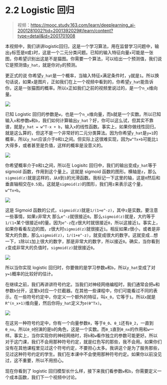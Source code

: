 # 2.2 Logistic 回归

> 视频：<https://mooc.study.163.com/learn/deeplearning_ai-2001281002?tid=2001392029#/learn/content?type=detail&id=2001701008>

本视频中，我们讲讲logistic回归，这是一个学习算法，用在监督学习问题中，输出`y`标签是`0`或`1`时，这是一个二元分类问题。已知的输入特征向量`x`可能是一张图，你希望识别出这是不是猫图。你需要一个算法，可以给出一个预测值，我们说它是预测值`y_hat`，就是你对`y`的预测。

更正式的说 你希望`y_hat`是一个概率，当输入特征`x`满足条件时，`y`就是`1`。所以换句话说，如果`x`是图片，正如我们在上一个视频中看到的，你希望`y_hat`能告诉你，这是一张猫图的概率。所以`x`正如我们之前的视频里说过的，是一个`n_x`维向量。

![](img/2-2-1.jpg)

已知 Logistic 回归的参数是`w`，也是一个`n_x`维向量，而`b`就是一个实数。所以已知输入`x`和参数`w`和`b`，我们如何计算输出`y_hat`？好，你可以这么试，但其实不靠谱，就是`y_hat = w^T·x + b`，输入`x`的线性函数。事实上，如果你做线性回归，就是这么算的，但这不是一个非常好的二元分类算法。因为你希望`y_hat`是`y=1`的概率，所以`y_hat`应该介于`0`和`1`之间。但实际上这很难实现，因为`w^Tx+b`可能比`1`大得多，或者甚至是负值，这样的概率是没意义的。

![](img/2-2-2.jpg)

你希望概率介于`0`和`1`之间，所以在 Logisitc 回归中，我们的输出变成`y_hat`等于 sigmoid 函数，作用到这个量上。这就是 sigmoid 函数的图形。横轴是`z`，那么`sigmoid(z)`就是这样的，从`0`到`1`的光滑函数。我标记一下这里的轴，这是`0`然后和垂直轴相交在`0.5`处。这就是`sigmoid(z)`的图形，我们用`z`来表示这个量，`w^Tx+b`。

![](img/2-2-3.jpg)

这是 Sigmoid 函数的公式，`sigmoid(z)`就是`1/(1+e^-z)`，其中`z`是实数。要注意一些事情，如果`z`非常大 那么`e^-z`就很接近`0`。那么`sigmoid(z)`就是，大约等于`1/(1+`某个很接近`0`的量。因为`e^-z`在`z`很大时就很接近`0`，所以这接近`1`。事实上，如果你看看左边的图，`z`很大时`sigmoid(z)`就很接近`1`。相反如果`z`很小，或者是非常大的负数，那么`sigmoid(z)`，`1/(1+e^-z)`，就变成很大的数字。这就变成...想一下，`1`除以`1`加上很大的数字，那是非常大的数字，所以接近`0`。确实，当你看到`z`变成非常大的负值时，`sigmoid(z)`就很接近`0`。

![](img/2-2-4.jpg)

所以当你实现 logistic 回归时，你要做的是学习参数`w`和`b`，所以`y_hat`变成了对`y=1`概率的比较好的估计。

在继续之前，我们再讲讲符号约定。当我们对神经网络编程时，我们通常会把`w`和参数`b`分开，这里`b`对应一个拦截器。在其他一些课程中，你们可能看过不同的表示。在一些符号约定中，你定义一个额外的特征，叫`x_0`，它等于`1`。所以`x`就是`R^(n_x+1)`维向量，然后你将`y_hat`定义为`σ(θ^Tx)`。

![](img/2-2-5.jpg)

在这另一种符号约定中，你有一个向量参数`θ`，等于`θ_0`、`θ_1`还有`θ_2`，一直到`θ_nx`。所以`θ_0`扮演的是`b`的角色，这是一个实数。而`θ_1`直到`θ_nx`的作用和`w`一样。事实上，当你实现你的神经网络时，将`b`和`w`看作独立的参数可能更好。所以对于这门课，我们不会用那种符号约定，就是红色写的那些，我不会用。如果你们没有在其他课程里见过这个符号约定，不要担心太多。我讲这个是为了服务那些，见过这种符号约定的学生。我们在本课中不会使用那种符号约定。如果你以前没见过，这不重要，所以不用担心。

现在你看到了 logistic 回归模型长什么样，接下来我们看参数`w`和`b`，你需要定义一个成本函数，我们下一个视频中讨论。
